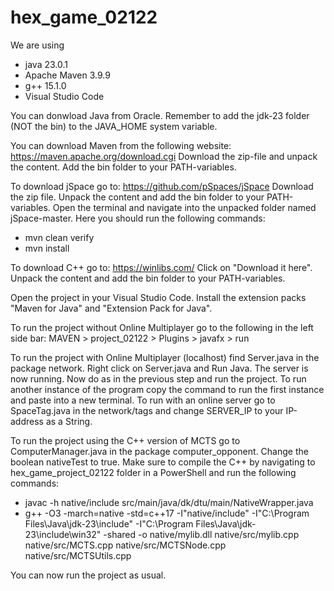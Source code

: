 # hex_game_02122
 
We are using
- java 23.0.1
- Apache Maven 3.9.9
- g++ 15.1.0
- Visual Studio Code

You can donwload Java from Oracle. Remember to add the jdk-23 folder (NOT the bin) to the JAVA_HOME system variable.

You can download Maven from the following website: https://maven.apache.org/download.cgi
Download the zip-file and unpack the content. Add the bin folder to your PATH-variables.

To download jSpace go to: https://github.com/pSpaces/jSpace
Download the zip file. Unpack the content and add the bin folder to your PATH-variables.
Open the terminal and navigate into the unpacked folder named jSpace-master. Here you should run the following commands:
- mvn clean verify
- mvn install

To download C++ go to: https://winlibs.com/
Click on "Download it here". Unpack the content and add the bin folder to your PATH-variables.

Open the project in your Visual Studio Code. Install the extension packs "Maven for Java" and "Extension Pack for Java".


To run the project without Online Multiplayer go to the following in the left side bar:
MAVEN > project_02122 > Plugins > javafx > run


To run the project with Online Multiplayer (localhost) find Server.java in the package network. Right click on Server.java and Run Java.
The server is now running. Now do as in the previous step and run the project. To run another instance of the program copy the command
to run the first instance and paste into a new terminal.
To run with an online server go to SpaceTag.java in the network/tags and change SERVER_IP to your IP-address as a String.


To run the project using the C++ version of MCTS go to ComputerManager.java in the package computer_opponent.
Change the boolean nativeTest to true. Make sure to compile the C++ by navigating to hex_game_project_02122 folder in a PowerShell and run the following commands:

- javac -h native/include src/main/java/dk/dtu/main/NativeWrapper.java
- g++ -O3 -march=native -std=c++17 -I"native/include" -I"C:\Program Files\Java\jdk-23\include" -I"C:\Program Files\Java\jdk-23\include\win32" -shared -o native/mylib.dll native/src/mylib.cpp native/src/MCTS.cpp native/src/MCTSNode.cpp native/src/MCTSUtils.cpp

You can now run the project as usual.
